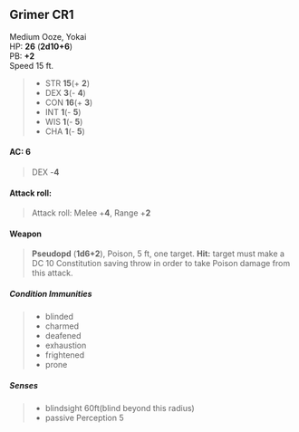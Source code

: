 ## Grimer CR1
Medium Ooze, Yokai  
HP: **26**  (**2d10+6**)  
PB: **+2**  
Speed 15 ft.  
>* STR **15**(+ **2**)
>* DEX **3**(- **4**)
>* CON **16**(+ **3**)
>* INT **1**(- **5**)
>* WIS **1**(- **5**) 
>* CHA **1**(- **5**)
  
#### AC: 6

>DEX -**4**

#### Attack roll:
 
>Attack roll: Melee +**4**, Range +**2**

#### Weapon
 
 >**Pseudopd** (**1d6+2**), Poison, 5 ft, one target. **Hit:** target must make a DC 10 Constitution saving throw in order to take Poison damage from this attack.


##### Condition Immunities

>* blinded
>* charmed
>* deafened
>* exhaustion
>* frightened
>* prone

##### Senses

>* blindsight 60ft(blind beyond this radius)
>* passive Perception 5
